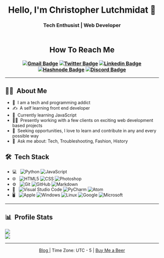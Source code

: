 <h1 align="center"> Hello, I'm Christopher Lutchmidat 👋 </h1>
<h3 align="center"> Tech Enthusist | Web Developer

<div align="center">

<br>

<h2>How To Reach Me</h2>

[![Gmail Badge](https://img.shields.io/badge/-Gmail-c14438?style=flat-square&logo=Gmail&logoColor=white&link=mailto:chrislutchmidat@gmail.com)](mailto:chrislutchmidat@gmail.com) [![Twitter Badge](https://img.shields.io/badge/-Twitter-1ca0f1?style=flat-square&logo=twitter&logoColor=white&link=https://twitter.com/webdevchris1)](https://twitter.com/webdevchris1) [![Linkedin Badge](https://img.shields.io/badge/-LinkedIn-blue?style=flat-square&logo=Linkedin&logoColor=white&link=https://www.linkedin.com/in/christopher-lutchmidat-600b87213/)](https://www.linkedin.com/in/christopher-lutchmidat-600b87213) [![Hashnode Badge](https://img.shields.io/badge/-Hashnode-2962FF?style=flat-square&logo=hashnode&logoColor=white&link=https://webdevchris1.medium.com)](https://www.webdevchris1.medium.com) [![Discord Badge](https://img.shields.io/badge/-Discord-7289DA?style=flat-square&logo=Discord&logoColor=white&link=https://discord.gg/b8Rw288S)](https://discord.gg/b8Rw288S)

---

</div>

<h2> 👨‍💻 &nbsp;About Me</h2>

- 🌱 &nbsp;I am a tech and programming addict
- ✍️ &nbsp;A self learning front end developer
- 🔭 &nbsp;Currently learning JavaScript
- 🏋️‍♂️ &nbsp;Presently working with a few clients on exciting web development based projects
- 📡 &nbsp;Seeking opportunities, I love to learn and contribute in any and every possible way
- 💬 &nbsp;Ask me about: Tech, Troubleshooting, Fashion, History

<h2> 🛠 &nbsp;Tech Stack</h2>

- 💻 &nbsp;
  ![Python](https://img.shields.io/badge/-Python-333333?style=flat&logo=python)
  ![JavaScript](https://img.shields.io/badge/-JavaScript-333333?style=flat&logo=javascript)
- 🌐 &nbsp;
  ![HTML5](https://img.shields.io/badge/-HTML5-333333?style=flat&logo=HTML5)
  ![CSS](https://img.shields.io/badge/-CSS-333333?style=flat&logo=CSS3&logoColor=1572B6)
  ![Photoshop](https://img.shields.io/badge/-Photoshop-333333?style=flat&logo=adobe-photoshop)
- ⚙️ &nbsp;
  ![Git](https://img.shields.io/badge/-Git-333333?style=flat&logo=git)
  ![GitHub](https://img.shields.io/badge/-GitHub-333333?style=flat&logo=github)
  ![Markdown](https://img.shields.io/badge/-Markdown-333333?style=flat&logo=markdown&logoColor=000000)
- 🔧 &nbsp;
  ![Visual Studio Code](https://img.shields.io/badge/-Visual%20Studio%20Code-333333?style=flat&logo=visual-studio-code&logoColor=007ACC)
  ![PyCharm](https://img.shields.io/badge/-PyCharm-333333?style=flat&logo=PyCharm&logoColor=98CB00)
  ![Atom](https://img.shields.io/badge/-Atom-333333?style=flat&logo=Atom&logoColor=1BAE5D)
- 🖥 &nbsp;
  ![Apple](https://img.shields.io/badge/-Mac-333333?style=flat&logo=apple)
  ![Windows](https://img.shields.io/badge/-Windows-333333?style=flat&logo=windows&logoColor=00bfff)
  ![Linux](https://img.shields.io/badge/-Linux-333333?style=flat&logo=linux)
  ![Google](https://img.shields.io/badge/-Google-333333?style=flat&logo=google)
  ![Microsoft](https://img.shields.io/badge/-Microsoft_Office-333333?style=flat&logo=microsoft-office&logoColor=ff6600)

---

<h2> 📊 &nbsp;Profile Stats</h2>

<div>
  <a href="https://github.com/anuraghazra/github-readme-stats">
    <img src="https://github-readme-stats.vercel.app/api/top-langs/?username=webdevchris1&layout=compact" />
  </a>
</div>
<div>
  <a href="https://github.com/anuraghazra/github-readme-stats">
    <img src="https://github-readme-stats.vercel.app/api?username=webdevchris1&hide=stars,issues&count_private=true&show_icons=true"/>
  </a>
</div>

---

  <div align="center">
    <a href="https://webdevchris1.hashnode.dev/">Blog </a> | Time Zone: UTC - 5 | <a href="https://www.buymeacoffee.com/webdevchris" alt="Buy Coffee">Buy Me a Beer</a>
  </div>
